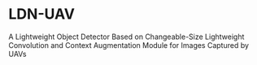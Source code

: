 # LDN-UAV
A Lightweight Object Detector Based on Changeable-Size Lightweight Convolution and Context Augmentation Module for Images Captured by UAVs
